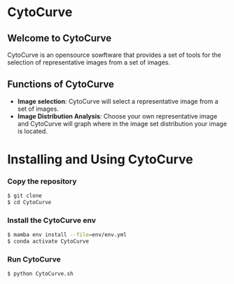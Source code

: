 # CytoCurve

## Welcome to CytoCurve
CytoCurve is an opensource sowftware that provides a set of tools for the selection of representative images from a set of images.

## Functions of CytoCurve
* **Image selection**: CytoCurve will select a representative image from a set of images.
* **Image Distribution Analysis**: Choose your own representative image and CytoCurve will graph where in the image set distribution your image is located.




# Installing and Using CytoCurve

### Copy the repository
``` bash
$ git clone
$ cd CytoCurve
```

### Install the CytoCurve env
``` bash
$ mamba env install --file=env/env.yml
$ conda activate CytoCurve
```

### Run CytoCurve
``` bash
$ python CytoCurve.sh
```
